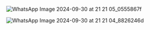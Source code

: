 ![WhatsApp Image 2024-09-30 at 21 21 05_0555867f](https://github.com/user-attachments/assets/d3325162-eb66-470f-b068-153c6fe0e644)



![WhatsApp Image 2024-09-30 at 21 21 04_8826246d](https://github.com/user-attachments/assets/4203e883-6083-4fc4-abda-3b90e5183870)

